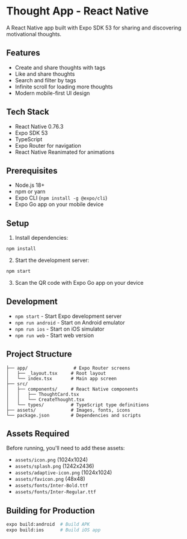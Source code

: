 # Thought App - React Native

A React Native app built with Expo SDK 53 for sharing and discovering motivational thoughts.

## Features

- Create and share thoughts with tags
- Like and share thoughts
- Search and filter by tags
- Infinite scroll for loading more thoughts
- Modern mobile-first UI design

## Tech Stack

- React Native 0.76.3
- Expo SDK 53
- TypeScript
- Expo Router for navigation
- React Native Reanimated for animations

## Prerequisites

- Node.js 18+ 
- npm or yarn
- Expo CLI (`npm install -g @expo/cli`)
- Expo Go app on your mobile device

## Setup

1. Install dependencies:
```bash
npm install
```

2. Start the development server:
```bash
npm start
```

3. Scan the QR code with Expo Go app on your device

## Development

- `npm start` - Start Expo development server
- `npm run android` - Start on Android emulator
- `npm run ios` - Start on iOS simulator
- `npm run web` - Start web version

## Project Structure

```
├── app/                 # Expo Router screens
│   ├── _layout.tsx     # Root layout
│   └── index.tsx       # Main app screen
├── src/
│   ├── components/     # React Native components
│   │   ├── ThoughtCard.tsx
│   │   └── CreateThought.tsx
│   └── types/          # TypeScript type definitions
├── assets/             # Images, fonts, icons
└── package.json        # Dependencies and scripts
```

## Assets Required

Before running, you'll need to add these assets:
- `assets/icon.png` (1024x1024)
- `assets/splash.png` (1242x2436)
- `assets/adaptive-icon.png` (1024x1024)
- `assets/favicon.png` (48x48)
- `assets/fonts/Inter-Bold.ttf`
- `assets/fonts/Inter-Regular.ttf`

## Building for Production

```bash
expo build:android  # Build APK
expo build:ios      # Build iOS app
```
